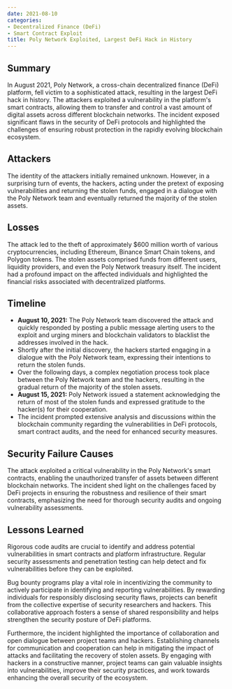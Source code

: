 ```yaml
---
date: 2021-08-10
categories:
- Decentralized Finance (DeFi)
- Smart Contract Exploit
title: Poly Network Exploited, Largest DeFi Hack in History
---
```


## Summary

In August 2021, Poly Network, a cross-chain decentralized finance (DeFi) platform, fell victim to a sophisticated attack, resulting in the largest DeFi hack in history. The attackers exploited a vulnerability in the platform's smart contracts, allowing them to transfer and control a vast amount of digital assets across different blockchain networks. The incident exposed significant flaws in the security of DeFi protocols and highlighted the challenges of ensuring robust protection in the rapidly evolving blockchain ecosystem.

## Attackers

The identity of the attackers initially remained unknown. However, in a surprising turn of events, the hackers, acting under the pretext of exposing vulnerabilities and returning the stolen funds, engaged in a dialogue with the Poly Network team and eventually returned the majority of the stolen assets.

## Losses

The attack led to the theft of approximately $600 million worth of various cryptocurrencies, including Ethereum, Binance Smart Chain tokens, and Polygon tokens. The stolen assets comprised funds from different users, liquidity providers, and even the Poly Network treasury itself. The incident had a profound impact on the affected individuals and highlighted the financial risks associated with decentralized platforms.

## Timeline

- **August 10, 2021:** The Poly Network team discovered the attack and quickly responded by posting a public message alerting users to the exploit and urging miners and blockchain validators to blacklist the addresses involved in the hack.
- Shortly after the initial discovery, the hackers started engaging in a dialogue with the Poly Network team, expressing their intentions to return the stolen funds.
- Over the following days, a complex negotiation process took place between the Poly Network team and the hackers, resulting in the gradual return of the majority of the stolen assets.
- **August 15, 2021:** Poly Network issued a statement acknowledging the return of most of the stolen funds and expressed gratitude to the hacker(s) for their cooperation.
- The incident prompted extensive analysis and discussions within the blockchain community regarding the vulnerabilities in DeFi protocols, smart contract audits, and the need for enhanced security measures.

## Security Failure Causes

The attack exploited a critical vulnerability in the Poly Network's smart contracts, enabling the unauthorized transfer of assets between different blockchain networks. The incident shed light on the challenges faced by DeFi projects in ensuring the robustness and resilience of their smart contracts, emphasizing the need for thorough security audits and ongoing vulnerability assessments.

## Lessons Learned

Rigorous code audits are crucial to identify and address potential vulnerabilities in smart contracts and platform infrastructure. Regular security assessments and penetration testing can help detect and fix vulnerabilities before they can be exploited.

Bug bounty programs play a vital role in incentivizing the community to actively participate in identifying and reporting vulnerabilities. By rewarding individuals for responsibly disclosing security flaws, projects can benefit from the collective expertise of security researchers and hackers. This collaborative approach fosters a sense of shared responsibility and helps strengthen the security posture of DeFi platforms.

Furthermore, the incident highlighted the importance of collaboration and open dialogue between project teams and hackers. Establishing channels for communication and cooperation can help in mitigating the impact of attacks and facilitating the recovery of stolen assets. By engaging with hackers in a constructive manner, project teams can gain valuable insights into vulnerabilities, improve their security practices, and work towards enhancing the overall security of the ecosystem.
